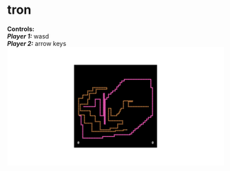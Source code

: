 # tron
**Controls:**\
_**Player 1:**_ wasd\
_**Player 2:**_ arrow keys\
![Image](https://github.com/tin-martin/tron/blob/main/Screen%20Shot%202022-04-20%20at%208.12.19%20PM.png)
